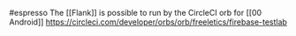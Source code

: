 #espresso
The [[Flank]] is possible to run by the CircleCI orb for [[00 Android]]
https://circleci.com/developer/orbs/orb/freeletics/firebase-testlab